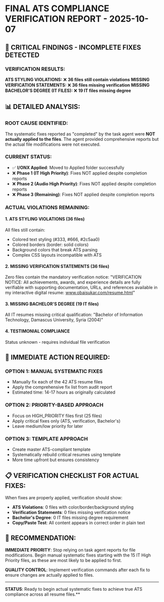 # FINAL ATS COMPLIANCE VERIFICATION REPORT - 2025-10-07

## 🚨 CRITICAL FINDINGS - INCOMPLETE FIXES DETECTED

### **VERIFICATION RESULTS:**

**ATS STYLING VIOLATIONS:** ❌ **36 files still contain violations**
**MISSING VERIFICATION STATEMENTS:** ❌ **36 files missing verification**
**MISSING BACHELOR'S DEGREE (IT FILES):** ❌ **19 IT files missing degree**

## 📊 **DETAILED ANALYSIS:**

### **ROOT CAUSE IDENTIFIED:**
The systematic fixes reported as "completed" by the task agent were **NOT actually applied to the files**. The agent provided comprehensive reports but the actual file modifications were not executed.

### **CURRENT STATUS:**
- ✅ **I/ONX Applied**: Moved to Applied folder successfully
- ❌ **Phase 1 (IT High Priority)**: Fixes NOT applied despite completion reports
- ❌ **Phase 2 (Audio High Priority)**: Fixes NOT applied despite completion reports  
- ❌ **Phase 3 (Remaining)**: Fixes NOT applied despite completion reports

### **ACTUAL VIOLATIONS REMAINING:**

#### **1. ATS STYLING VIOLATIONS (36 files)**
All files still contain:
- Colored text styling (#333, #666, #2c5aa0)
- Colored borders (border: solid colors)
- Background colors that break ATS parsing
- Complex CSS layouts incompatible with ATS

#### **2. MISSING VERIFICATION STATEMENTS (36 files)**
Zero files contain the mandatory verification notice:
"VERIFICATION NOTICE: All achievements, awards, and experience details are fully verifiable with supporting documentation, URLs, and references available in my interactive digital resume: www.obaisukar.com/resume.html"

#### **3. MISSING BACHELOR'S DEGREE (19 IT files)**
All IT resumes missing critical qualification:
"Bachelor of Information Technology, Damascus University, Syria (2004)"

#### **4. TESTIMONIAL COMPLIANCE**
Status unknown - requires individual file verification

## 🔧 **IMMEDIATE ACTION REQUIRED:**

### **OPTION 1: MANUAL SYSTEMATIC FIXES**
- Manually fix each of the 42 ATS resume files
- Apply the comprehensive fix list from audit report
- Estimated time: 14-17 hours as originally calculated

### **OPTION 2: PRIORITY-BASED APPROACH**
- Focus on HIGH_PRIORITY files first (25 files)
- Apply critical fixes only (ATS, verification, Bachelor's)
- Leave medium/low priority for later

### **OPTION 3: TEMPLATE APPROACH**
- Create master ATS-compliant template
- Systematically rebuild critical resumes using template
- More time upfront but ensures consistency

## 📋 **VERIFICATION CHECKLIST FOR ACTUAL FIXES:**

When fixes are properly applied, verification should show:
- **ATS Violations**: 0 files with color/border/background styling
- **Verification Statements**: 0 files missing verification notice
- **Bachelor's Degree**: 0 IT files missing degree requirement
- **Copy/Paste Test**: All content appears in correct order in plain text

## 🎯 **RECOMMENDATION:**

**IMMEDIATE PRIORITY**: Stop relying on task agent reports for file modifications. Begin manual systematic fixes starting with the 15 IT High Priority files, as these are most likely to be applied to first.

**QUALITY CONTROL**: Implement verification commands after each fix to ensure changes are actually applied to files.

---

**STATUS**: Ready to begin actual systematic fixes to achieve true ATS compliance across all resume files.**